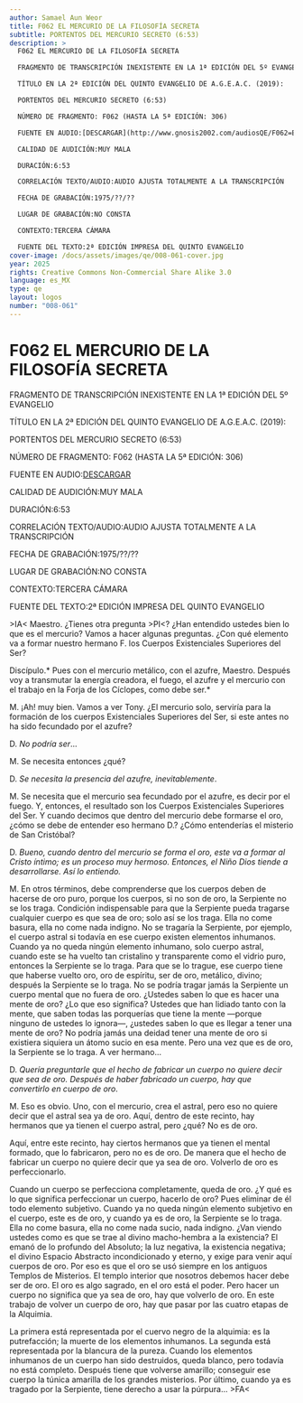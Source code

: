 ```yaml
---
author: Samael Aun Weor
title: F062 EL MERCURIO DE LA FILOSOFÍA SECRETA
subtitle: PORTENTOS DEL MERCURIO SECRETO (6:53)
description: >
  F062 EL MERCURIO DE LA FILOSOFÍA SECRETA

  FRAGMENTO DE TRANSCRIPCIÓN INEXISTENTE EN LA 1ª EDICIÓN DEL 5º EVANGELIO

  TÍTULO EN LA 2ª EDICIÓN DEL QUINTO EVANGELIO DE A.G.E.A.C. (2019):

  PORTENTOS DEL MERCURIO SECRETO (6:53)

  NÚMERO DE FRAGMENTO: F062 (HASTA LA 5ª EDICIÓN: 306)

  FUENTE EN AUDIO:[DESCARGAR](http://www.gnosis2002.com/audiosQE/F062=EL-MERCURIO-DE-LA-FILOSOFIA-SECRETA.zip)

  CALIDAD DE AUDICIÓN:MUY MALA

  DURACIÓN:6:53

  CORRELACIÓN TEXTO/AUDIO:AUDIO AJUSTA TOTALMENTE A LA TRANSCRIPCIÓN

  FECHA DE GRABACIÓN:1975/??/??

  LUGAR DE GRABACIÓN:NO CONSTA

  CONTEXTO:TERCERA CÁMARA

  FUENTE DEL TEXTO:2ª EDICIÓN IMPRESA DEL QUINTO EVANGELIO
cover-image: /docs/assets/images/qe/008-061-cover.jpg
year: 2025
rights: Creative Commons Non-Commercial Share Alike 3.0
language: es_MX
type: qe
layout: logos
number: "008-061"
---
```

# F062 EL MERCURIO DE LA FILOSOFÍA SECRETA

FRAGMENTO DE TRANSCRIPCIÓN INEXISTENTE EN LA 1ª EDICIÓN DEL 5º EVANGELIO

TÍTULO EN LA 2ª EDICIÓN DEL QUINTO EVANGELIO DE A.G.E.A.C. (2019):

PORTENTOS DEL MERCURIO SECRETO (6:53)

NÚMERO DE FRAGMENTO: F062 (HASTA LA 5ª EDICIÓN: 306)

FUENTE EN AUDIO:[DESCARGAR](http://www.gnosis2002.com/audiosQE/F062=EL-MERCURIO-DE-LA-FILOSOFIA-SECRETA.zip)

CALIDAD DE AUDICIÓN:MUY MALA

DURACIÓN:6:53

CORRELACIÓN TEXTO/AUDIO:AUDIO AJUSTA TOTALMENTE A LA TRANSCRIPCIÓN

FECHA DE GRABACIÓN:1975/??/??

LUGAR DE GRABACIÓN:NO CONSTA

CONTEXTO:TERCERA CÁMARA

FUENTE DEL TEXTO:2ª EDICIÓN IMPRESA DEL QUINTO EVANGELIO

\>IA< Maestro. ¿Tienes otra pregunta \>PI<? ¿Han entendido ustedes bien lo que es el mercurio? Vamos a hacer algunas preguntas. ¿Con qué elemento va a formar nuestro hermano F. los Cuerpos Existenciales Superiores del Ser?

Discípulo.* Pues con el mercurio metálico, con el azufre, Maestro. Después voy a transmutar la energía creadora, el fuego, el azufre y el mercurio con el trabajo en la Forja de los Cíclopes, como debe ser.*

M. ¡Ah! muy bien. Vamos a ver Tony. ¿El mercurio solo, serviría para la formación de los cuerpos Existenciales Superiores del Ser, si este antes no ha sido fecundado por el azufre?

D. *No podría ser*...

M. Se necesita entonces ¿qué?

D. *Se necesita la presencia del azufre, inevitablemente*.

M. Se necesita que el mercurio sea fecundado por el azufre, es decir por el fuego. Y, entonces, el resultado son los Cuerpos Existenciales Superiores del Ser. Y cuando decimos que dentro del mercurio debe formarse el oro, ¿cómo se debe de entender eso hermano D.? ¿Cómo entenderías el misterio de San Cristóbal?

D. *Bueno, cuando dentro del mercurio se forma el oro, este va a formar al Cristo íntimo; es un proceso muy hermoso. Entonces, el Niño Dios tiende a desarrollarse. Así lo entiendo.*

M. En otros términos, debe comprenderse que los cuerpos deben de hacerse de oro puro, porque los cuerpos, si no son de oro, la Serpiente no se los traga. Condición indispensable para que la Serpiente pueda tragarse cualquier cuerpo es que sea de oro; solo así se los traga. Ella no come basura, ella no come nada indigno. No se tragaría la Serpiente, por ejemplo, el cuerpo astral si todavía en ese cuerpo existen elementos inhumanos. Cuando ya no queda ningún elemento inhumano, solo cuerpo astral, cuando este se ha vuelto tan cristalino y transparente como el vidrio puro, entonces la Serpiente se lo traga. Para que se lo trague, ese cuerpo tiene que haberse vuelto oro, oro de espíritu, ser de oro, metálico, divino; después la Serpiente se lo traga. No se podría tragar jamás la Serpiente un cuerpo mental que no fuera de oro. ¿Ustedes saben lo que es hacer una mente de oro? ¿Lo que eso significa? Ustedes que han lidiado tanto con la mente, que saben todas las porquerías que tiene la mente —porque ninguno de ustedes lo ignora—, ¿ustedes saben lo que es llegar a tener una mente de oro? No podría jamás una deidad tener una mente de oro si existiera siquiera un átomo sucio en esa mente. Pero una vez que es de oro, la Serpiente se lo traga. A ver hermano...

D. *Quería preguntarle que el hecho de fabricar un cuerpo no quiere decir que sea de oro. Después de haber fabricado un cuerpo, hay que convertirlo en cuerpo de oro*.

M. Eso es obvio. Uno, con el mercurio, crea el astral, pero eso no quiere decir que el astral sea ya de oro. Aquí, dentro de este recinto, hay hermanos que ya tienen el cuerpo astral, pero ¿qué? No es de oro.

Aquí, entre este recinto, hay ciertos hermanos que ya tienen el mental formado, que lo fabricaron, pero no es de oro. De manera que el hecho de fabricar un cuerpo no quiere decir que ya sea de oro. Volverlo de oro es perfeccionarlo.

Cuando un cuerpo se perfecciona completamente, queda de oro. ¿Y qué es lo que significa perfeccionar un cuerpo, hacerlo de oro? Pues eliminar de él todo elemento subjetivo. Cuando ya no queda ningún elemento subjetivo en el cuerpo, este es de oro, y cuando ya es de oro, la Serpiente se lo traga. Ella no come basura, ella no come nada sucio, nada indigno. ¿Van viendo ustedes como es que se trae al divino macho-hembra a la existencia? El emanó de lo profundo del Absoluto; la luz negativa, la existencia negativa; el divino Espacio Abstracto incondicionado y eterno, y exige para venir aquí cuerpos de oro. Por eso es que el oro se usó siempre en los antiguos Templos de Misterios. El templo interior que nosotros debemos hacer debe ser de oro. El oro es algo sagrado, en el oro está el poder. Pero hacer un cuerpo no significa que ya sea de oro, hay que volverlo de oro. En este trabajo de volver un cuerpo de oro, hay que pasar por las cuatro etapas de la Alquimia.

La primera está representada por el cuervo negro de la alquimia: es la putrefacción; la muerte de los elementos inhumanos. La segunda está representada por la blancura de la pureza. Cuando los elementos inhumanos de un cuerpo han sido destruidos, queda blanco, pero todavía no está completo. Después tiene que volverse amarillo; conseguir ese cuerpo la túnica amarilla de los grandes misterios. Por último, cuando ya es tragado por la Serpiente, tiene derecho a usar la púrpura... \>FA<

